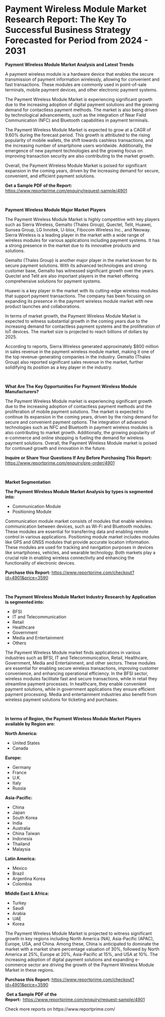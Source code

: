 <p><h1>Payment Wireless Module Market Research Report: The Key To Successful Business Strategy Forecasted for Period from 2024 - 2031</h1></p><p><strong>Payment Wireless Module Market Analysis and Latest Trends</strong></p>
<p><p>A payment wireless module is a hardware device that enables the secure transmission of payment information wirelessly, allowing for convenient and fast transactions. These modules are commonly used in point-of-sale terminals, mobile payment devices, and other electronic payment systems.</p><p>The Payment Wireless Module Market is experiencing significant growth due to the increasing adoption of digital payment solutions and the growing demand for contactless payment methods. The market is also being driven by technological advancements, such as the integration of Near Field Communication (NFC) and Bluetooth capabilities in payment terminals.</p><p>The Payment Wireless Module Market is expected to grow at a CAGR of 9.60% during the forecast period. This growth is attributed to the rising popularity of mobile wallets, the shift towards cashless transactions, and the increasing number of smartphone users worldwide. Additionally, the emergence of new payment technologies and the growing focus on improving transaction security are also contributing to the market growth.</p><p>Overall, the Payment Wireless Module Market is poised for significant expansion in the coming years, driven by the increasing demand for secure, convenient, and efficient payment solutions.</p></p>
<p><strong>Get a Sample PDF of the Report:&nbsp;</strong> <a href="https://www.reportprime.com/enquiry/request-sample/4901">https://www.reportprime.com/enquiry/request-sample/4901</a></p>
<p>&nbsp;</p>
<p><strong>Payment Wireless Module Major Market Players</strong></p>
<p><p>The Payment Wireless Module Market is highly competitive with key players such as Sierra Wireless, Gemalto (Thales Group), Quectel, Telit, Huawei, Sunsea Group, LG Innotek, U-blox, Fibocom Wireless Inc., and Neoway. Sierra Wireless is a leading player in the market with a wide range of wireless modules for various applications including payment systems. It has a strong presence in the market due to its innovative products and solutions.</p><p>Gemalto (Thales Group) is another major player in the market known for its secure payment solutions. With its advanced technologies and strong customer base, Gemalto has witnessed significant growth over the years. Quectel and Telit are also important players in the market offering comprehensive solutions for payment systems.</p><p>Huawei is a key player in the market with its cutting-edge wireless modules that support payment transactions. The company has been focusing on expanding its presence in the payment wireless module market with new product launches and collaborations.</p><p>In terms of market growth, the Payment Wireless Module Market is expected to witness substantial growth in the coming years due to the increasing demand for contactless payment systems and the proliferation of IoT devices. The market size is projected to reach billions of dollars by 2025.</p><p>According to reports, Sierra Wireless generated approximately $800 million in sales revenue in the payment wireless module market, making it one of the top revenue-generating companies in the industry. Gemalto (Thales Group) also reported significant sales revenue in the market, further solidifying its position as a key player in the industry.</p></p>
<p>&nbsp;</p>
<p><strong>What Are The Key Opportunities For Payment Wireless Module Manufacturers?</strong></p>
<p><p>The Payment Wireless Module market is experiencing significant growth due to the increasing adoption of contactless payment methods and the proliferation of mobile payment solutions. The market is expected to continue its expansion in the coming years, driven by the rising demand for secure and convenient payment options. The integration of advanced technologies such as NFC and Bluetooth in payment wireless modules is also contributing to market growth. Additionally, the growing popularity of e-commerce and online shopping is fueling the demand for wireless payment solutions. Overall, the Payment Wireless Module market is poised for continued growth and innovation in the future.</p></p>
<p><strong>Inquire or Share Your Questions If Any Before Purchasing This Report:</strong> <a href="https://www.reportprime.com/enquiry/pre-order/4901">https://www.reportprime.com/enquiry/pre-order/4901</a></p>
<p>&nbsp;</p>
<p><strong>Market Segmentation</strong></p>
<p><strong>The Payment Wireless Module Market Analysis by types is segmented into:</strong></p>
<p><ul><li>Communication Module</li><li>Positioning Module</li></ul></p>
<p><p>Communication module market consists of modules that enable wireless communication between devices, such as Wi-Fi and Bluetooth modules. These modules are essential for transferring data and enabling remote control in various applications. Positioning module market includes modules like GPS and GNSS modules that provide accurate location information. These modules are used for tracking and navigation purposes in devices like smartphones, vehicles, and wearable technology. Both markets play a crucial role in enabling wireless connectivity and enhancing the functionality of electronic devices.</p></p>
<p><strong>Purchase this Report:&nbsp;</strong><a href="https://www.reportprime.com/checkout?id=4901&price=3590">https://www.reportprime.com/checkout?id=4901&price=3590</a></p>
<p>&nbsp;</p>
<p><strong>The Payment Wireless Module Market Industry Research by Application is segmented into:</strong></p>
<p><ul><li>BFSI</li><li>IT and Telecommunication</li><li>Retail</li><li>Healthcare</li><li>Government</li><li>Media and Entertainment</li><li>Others</li></ul></p>
<p><p>The Payment Wireless Module market finds applications in various industries such as BFSI, IT and Telecommunication, Retail, Healthcare, Government, Media and Entertainment, and other sectors. These modules are essential for enabling secure wireless transactions, improving customer convenience, and enhancing operational efficiency. In the BFSI sector, wireless modules facilitate fast and secure transactions, while in retail they streamline payment processes. In healthcare, they enable convenient payment solutions, while in government applications they ensure efficient payment processing. Media and entertainment industries also benefit from wireless payment solutions for ticketing and purchases.</p></p>
<p>&nbsp;</p>
<p><strong>In terms of Region, the Payment Wireless Module Market Players available by Region are:</strong></p>
<p>
    <p> <strong> North America: </strong>
        <ul>
            <li>United States</li>
            <li>Canada</li>
        </ul>
        </p> 
    <p> <strong> Europe: </strong>
        <ul>
            <li>Germany</li>
            <li>France</li>
            <li>U.K.</li>
            <li>Italy</li>
            <li>Russia</li>
        </ul>
        </p> 
    <p> <strong> Asia-Pacific: </strong>
        <ul>
            <li>China</li>
            <li>Japan</li>
            <li>South Korea</li>
            <li>India</li>
            <li>Australia</li>
            <li>China Taiwan</li>
            <li>Indonesia</li>
            <li>Thailand</li>
            <li>Malaysia</li>
        </ul>
        </p> 
    <p> <strong> Latin America: </strong>
        <ul>
            <li>Mexico</li>
            <li>Brazil</li>
            <li>Argentina Korea</li>
            <li>Colombia</li>
        </ul>
        </p> 
    <p> <strong> Middle East & Africa: </strong>
        <ul>
            <li>Turkey</li>
            <li>Saudi</li>
            <li>Arabia</li>
            <li>UAE</li>
            <li>Korea</li>
        </ul>
    </p>
    </p>
<p><p>The Payment Wireless Module Market is projected to witness significant growth in key regions including North America (NA), Asia-Pacific (APAC), Europe, USA, and China. Among these, China is anticipated to dominate the market with a market share percentage valuation of 30%, followed by North America at 25%, Europe at 20%, Asia-Pacific at 15%, and USA at 10%. The increasing adoption of digital payment solutions and expanding e-commerce sector are driving the growth of the Payment Wireless Module Market in these regions.</p></p>
<p><strong>Purchase this Report: </strong><a href="https://www.reportprime.com/checkout?id=4901&price=3590">https://www.reportprime.com/checkout?id=4901&price=3590</a></p>
<p>&nbsp;<strong>Get a Sample PDF of the Report:&nbsp;&nbsp;</strong><a href="https://www.reportprime.com/enquiry/request-sample/4901">https://www.reportprime.com/enquiry/request-sample/4901</a></p>
<p><strong></strong></p>
<p>Check more reports on https://www.reportprime.com/</p>